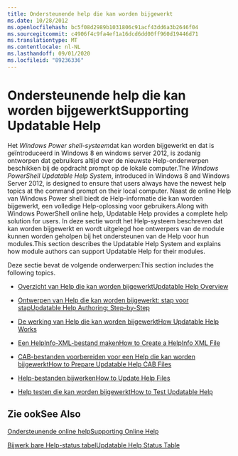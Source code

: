 ```yaml
---
title: Ondersteunende help die kan worden bijgewerkt
ms.date: 10/28/2012
ms.openlocfilehash: bc5f08d2989b1031806c91acf43dd6a3b2646f04
ms.sourcegitcommit: c4906f4c9fa4ef1a16dcd6dd00ff960d19446d71
ms.translationtype: MT
ms.contentlocale: nl-NL
ms.lasthandoff: 09/01/2020
ms.locfileid: "89236336"
---
```

# <a name="supporting-updatable-help"></a><span data-ttu-id="8a3a7-102">Ondersteunende help die kan worden bijgewerkt</span><span class="sxs-lookup"><span data-stu-id="8a3a7-102">Supporting Updatable Help</span></span>

<span data-ttu-id="8a3a7-103">Het *Windows Power shell-systeem*dat kan worden bijgewerkt en dat is geïntroduceerd in Windows 8 en windows server 2012, is zodanig ontworpen dat gebruikers altijd over de nieuwste Help-onderwerpen beschikken bij de opdracht prompt op de lokale computer.</span><span class="sxs-lookup"><span data-stu-id="8a3a7-103">The *Windows PowerShell Updatable Help System*, introduced in Windows 8 and Windows Server 2012, is designed to ensure that users always have the newest help topics at the command prompt on their local computer.</span></span> <span data-ttu-id="8a3a7-104">Naast de online Help van Windows Power shell biedt de Help-informatie die kan worden bijgewerkt, een volledige Help-oplossing voor gebruikers.</span><span class="sxs-lookup"><span data-stu-id="8a3a7-104">Along with Windows PowerShell online help, Updatable Help provides a complete help solution for users.</span></span> <span data-ttu-id="8a3a7-105">In deze sectie wordt het Help-systeem beschreven dat kan worden bijgewerkt en wordt uitgelegd hoe ontwerpers van de module kunnen worden geholpen bij het ondersteunen van de Help voor hun modules.</span><span class="sxs-lookup"><span data-stu-id="8a3a7-105">This section describes the Updatable Help System and explains how module authors can support Updatable Help for their modules.</span></span>

<span data-ttu-id="8a3a7-106">Deze sectie bevat de volgende onderwerpen:</span><span class="sxs-lookup"><span data-stu-id="8a3a7-106">This section includes the following topics.</span></span>

- [<span data-ttu-id="8a3a7-107">Overzicht van Help die kan worden bijgewerkt</span><span class="sxs-lookup"><span data-stu-id="8a3a7-107">Updatable Help Overview</span></span>](./updatable-help-overview.md)

- [<span data-ttu-id="8a3a7-108">Ontwerpen van Help die kan worden bijgewerkt: stap voor stap</span><span class="sxs-lookup"><span data-stu-id="8a3a7-108">Updatable Help Authoring: Step-by-Step</span></span>](./updatable-help-authoring-step-by-step.md)

- [<span data-ttu-id="8a3a7-109">De werking van Help die kan worden bijgewerkt</span><span class="sxs-lookup"><span data-stu-id="8a3a7-109">How Updatable Help Works</span></span>](./how-updatable-help-works.md)

- [<span data-ttu-id="8a3a7-110">Een HelpInfo-XML-bestand maken</span><span class="sxs-lookup"><span data-stu-id="8a3a7-110">How to Create a HelpInfo XML File</span></span>](./how-to-create-a-helpinfo-xml-file.md)

- [<span data-ttu-id="8a3a7-111">CAB-bestanden voorbereiden voor een Help die kan worden bijgewerkt</span><span class="sxs-lookup"><span data-stu-id="8a3a7-111">How to Prepare Updatable Help CAB Files</span></span>](./how-to-prepare-updatable-help-cab-files.md)

- [<span data-ttu-id="8a3a7-112">Help-bestanden bijwerken</span><span class="sxs-lookup"><span data-stu-id="8a3a7-112">How to Update Help Files</span></span>](./how-to-update-help-files.md)

- [<span data-ttu-id="8a3a7-113">Help testen die kan worden bijgewerkt</span><span class="sxs-lookup"><span data-stu-id="8a3a7-113">How to Test Updatable Help</span></span>](./how-to-test-updatable-help.md)

## <a name="see-also"></a><span data-ttu-id="8a3a7-114">Zie ook</span><span class="sxs-lookup"><span data-stu-id="8a3a7-114">See Also</span></span>

[<span data-ttu-id="8a3a7-115">Ondersteunende online help</span><span class="sxs-lookup"><span data-stu-id="8a3a7-115">Supporting Online Help</span></span>](./supporting-online-help.md)

[<span data-ttu-id="8a3a7-116">Bijwerk bare Help-status tabel</span><span class="sxs-lookup"><span data-stu-id="8a3a7-116">Updatable Help Status Table</span></span>](/windows/deployment/deploy-whats-new)
